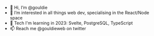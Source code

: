 - 👋 Hi, I’m @gouldie
- 👀 I’m interested in all things web dev, specialising in the React/Node space
- 🌱 Tech I'm learning in 2023: Svelte, PostgreSQL, TypeScript
- 📫 Reach me @gouldieweb on twitter

<!---
gouldie/gouldie is a ✨ special ✨ repository because its `README.md` (this file) appears on your GitHub profile.
You can click the Preview link to take a look at your changes.
--->
